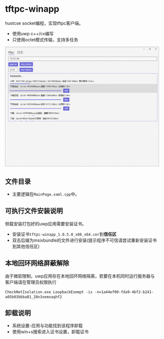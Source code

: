 # tftpc-winapp
hustcse socket编程，实现tftpc客户端。

- 使用uwp c++/cx编写
- 只使用octet模式传输，支持多任务


![](pic.png)

## 文件目录
- 主要逻辑在`MainPage.xaml.cpp`中。

## 可执行文件安装说明
侧载安装打包好的uwp应用需要安装证书。
- 安装证书`tftpc-winapp_1.0.5.0_x86_x64.cer`到**信任区**
- 双击后缀为msixbundle的文件进行安装(提示程序不可信请尝试重新安装证书到其他信任区)

## 本地回环网络屏蔽解除
由于微软限制，uwp应用存在本地回环网络隔离，若要在本机同时运行服务器与客户端请在管理员权限执行
```
CheckNetIsolation.exe LoopbackExempt -is -n=1a44ef09-fda9-4bf2-b241-a05b03bbba81_28n3xemxaqhf2
```

## 卸载说明
- 系统设置-应用与功能找到该程序卸载
- 使用win+s搜索进入证书设置，卸载证书

